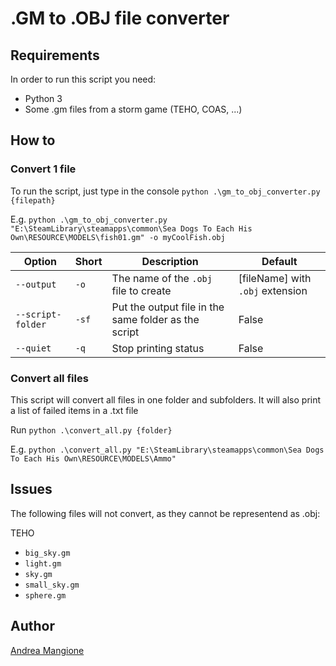 # .GM to .OBJ file converter

## Requirements

In order to run this script you need:

- Python 3
- Some .gm files from a storm game (TEHO, COAS, ...)

## How to

### Convert 1 file

To run the script, just type in the console
``python .\gm_to_obj_converter.py {filepath}`` 

E.g. ``python .\gm_to_obj_converter.py "E:\SteamLibrary\steamapps\common\Sea Dogs To Each His Own\RESOURCE\MODELS\fish01.gm" -o myCoolFish.obj``

Option | Short | Description | Default
------ | ----- | ----------- | -------
``--output``|``-o``| The name of the ``.obj`` file to create| [fileName] with ``.obj`` extension
``--script-folder``|``-sf``|Put the output file in the same folder as the script|False
``--quiet``|``-q``|Stop printing status|False

### Convert all files

This script will convert all files in one folder and subfolders. It will also print a list of failed items in a .txt file

Run ``python .\convert_all.py {folder}``

E.g. ``python .\convert_all.py "E:\SteamLibrary\steamapps\common\Sea Dogs To Each His Own\RESOURCE\MODELS\Ammo"``

## Issues

The following files will not convert, as they cannot be representend as .obj:

TEHO

- `big_sky.gm`
- `light.gm`
- `sky.gm`
- `small_sky.gm`
- `sphere.gm`

## Author

[Andrea Mangione]( https://github.com/MangioneAndrea)

